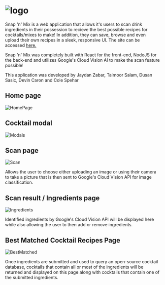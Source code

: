 # ![logo](https://github.com/Taimoor-Salam/snapnmix/blob/main/frontend/src/Components/NavBar/SnapAndMixLogo.png)

Snap 'n' Mix is a web application that allows it's users to scan drink ingredients in their possession to recieve the best possible recipes for cocktails/mixes to make! In addition, they can save, browse and even upload their own recipes in a sleek, responsive UI. The site can be accessed [here.](https://snapnmix.netlify.app/)

Snap 'n' Mix was completely built with React for the front-end, NodeJS for the back-end and utilizes Google's Cloud Vision AI to make the scan feature possible!

This application was developed by Jaydan Zabar, Taimoor Salam, Dusan Sasic, Devin Caron and Cole Spehar

## Home page
![HomePage](https://github.com/Taimoor-Salam/snapnmix/blob/main/frontend/public/HomePage.png)

## Cocktail modal
![Modals](https://github.com/Taimoor-Salam/snapnmix/blob/main/frontend/public/ModalShowcase.png)

## Scan page
![Scan](https://github.com/Taimoor-Salam/snapnmix/blob/main/frontend/public/ScanPage.png)

Allows the user to choose either uploading an image or using their camera to take a picture that is then sent to Google's Cloud Vision API for image classification.

## Scan result / Ingredients page
![Ingredients](https://github.com/Taimoor-Salam/snapnmix/blob/main/frontend/public/Ingredients%20Scan.png)

Identified ingredients by Google's Cloud Vision API will be displayed here while also allowing the user to then add or remove ingredients.

## Best Matched Cocktail Recipes Page
![BestMatched](https://github.com/Taimoor-Salam/snapnmix/blob/main/frontend/public/BestMatchedCocktails.png)

Once ingredients are submitted and used to query an open-source cocktail database, cocktails that contain all or most of the ingredients will be returned and displayed on this page along with cocktails that contain one of the submitted ingredients.
